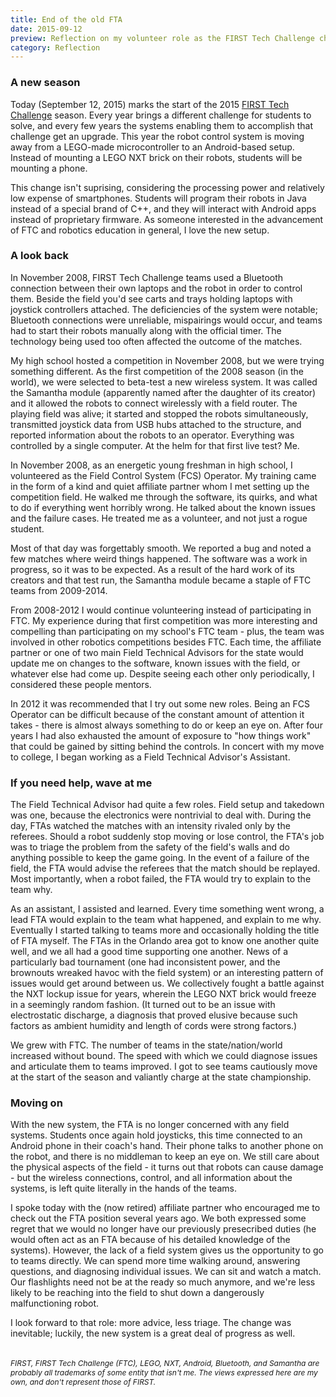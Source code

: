 ```yaml
---
title: End of the old FTA
date: 2015-09-12
preview: Reflection on my volunteer role as the FIRST Tech Challenge changes.
category: Reflection
---
```


### A new season

Today (September 12, 2015) marks the start of the 2015 [FIRST Tech Challenge](http://www.usfirst.org/roboticsprograms/ftc) season. Every year brings a different challenge for students to solve, and every few years the systems enabling them to accomplish that challenge get an upgrade. This year the robot control system is moving away from a LEGO-made microcontroller to an Android-based setup. Instead of mounting a LEGO NXT brick on their robots, students will be mounting a phone.

This change isn't suprising, considering the processing power and relatively low expense of smartphones. Students will program their robots in Java instead of a special brand of C++, and they will interact with Android apps instead of proprietary firmware. As someone interested in the advancement of FTC and robotics education in general, I love the new setup.

### A look back

In November 2008, FIRST Tech Challenge teams used a Bluetooth connection between their own laptops and the robot in order to control them. Beside the field you'd see carts and trays holding laptops with joystick controllers attached. The deficiencies of the system were notable; Bluetooth connections were unreliable, mispairings would occur, and teams had to start their robots manually along with the official timer. The technology being used too often affected the outcome of the matches.

My high school hosted a competition in November 2008, but we were trying something different. As the first competition of the 2008 season (in the world), we were selected to beta-test a new wireless system. It was called the Samantha module (apparently named after the daughter of its creator) and it allowed the robots to connect wirelessly with a field router. The playing field was alive; it started and stopped the robots simultaneously, transmitted joystick data from USB hubs attached to the structure, and reported information about the robots to an operator. Everything was controlled by a single computer. At the helm for that first live test? Me.

In November 2008, as an energetic young freshman in high school, I volunteered as the Field Control System (FCS) Operator. My training came in the form of a kind and quiet affiliate partner whom I met setting up the competition field. He walked me through the software, its quirks, and what to do if everything went horribly wrong. He talked about the known issues and the failure cases. He treated me as a volunteer, and not just a rogue student.

Most of that day was forgettably smooth. We reported a bug and noted a few matches where weird things happened. The software was a work in progress, so it was to be expected. As a result of the hard work of its creators and that test run, the Samantha module became a staple of FTC teams from 2009-2014.

From 2008-2012 I would continue volunteering instead of participating in FTC. My experience during that first competition was more interesting and compelling than participating on my school's FTC team - plus, the team was involved in other robotics competitions besides FTC. Each time, the affiliate partner or one of two main Field Technical Advisors for the state would update me on changes to the software, known issues with the field, or whatever else had come up. Despite seeing each other only periodically, I considered these people mentors.

In 2012 it was recommended that I try out some new roles. Being an FCS Operator can be difficult because of the constant amount of attention it takes - there is almost always something to do or keep an eye on. After four years I had also exhausted the amount of exposure to "how things work" that could be gained by sitting behind the controls. In concert with my move to college, I began working as a Field Technical Advisor's Assistant.

### If you need help, wave at me

The Field Technical Advisor had quite a few roles. Field setup and takedown was one, because the electronics were nontrivial to deal with. During the day, FTAs watched the matches with an intensity rivaled only by the referees. Should a robot suddenly stop moving or lose control, the FTA's job was to triage the problem from the safety of the field's walls and do anything possible to keep the game going. In the event of a failure of the field, the FTA would advise the referees that the match should be replayed. Most importantly, when a robot failed, the FTA would try to explain to the team why.

As an assistant, I assisted and learned. Every time something went wrong, a lead FTA would explain to the team what happened, and explain to me why. Eventually I started talking to teams more and occasionally holding the title of FTA myself. The FTAs in the Orlando area got to know one another quite well, and we all had a good time supporting one another. News of a particularly bad tournament (one had inconsistent power, and the brownouts wreaked havoc with the field system) or an interesting pattern of issues would get around between us. We collectively fought a battle against the NXT lockup issue for years, wherein the LEGO NXT brick would freeze in a seemingly random fashion. (It turned out to be an issue with electrostatic discharge, a diagnosis that proved elusive because such factors as ambient humidity and length of cords were strong factors.)

We grew with FTC. The number of teams in the state/nation/world increased without bound. The speed with which we could diagnose issues and articulate them to teams improved. I got to see teams cautiously move at the start of the season and valiantly charge at the state championship.

### Moving on

With the new system, the FTA is no longer concerned with any field systems. Students once again hold joysticks, this time connected to an Android phone in their coach's hand. Their phone talks to another phone on the robot, and there is no middleman to keep an eye on. We still care about the physical aspects of the field - it turns out that robots can cause damage - but the wireless connections, control, and all information about the systems, is left quite literally in the hands of the teams.

I spoke today with the (now retired) affiliate partner who encouraged me to check out the FTA position several years ago. We both expressed some regret that we would no longer have our previously presecribed duties (he would often act as an FTA because of his detailed knowledge of the systems). However, the lack of a field system gives us the opportunity to go to teams directly. We can spend more time walking around, answering questions, and diagnosing individual issues. We can sit and watch a match. Our flashlights need not be at the ready so much anymore, and we're less likely to be reaching into the field to shut down a dangerously malfunctioning robot.

I look forward to that role: more advice, less triage. The change was inevitable; luckily, the new system is a great deal of progress as well.

<div style="font-size: 12px; font-style: italic; margin-top: 2rem"><p>FIRST, FIRST Tech Challenge (FTC), LEGO, NXT, Android, Bluetooth, and Samantha are probably all trademarks of some entity that isn't me. The views expressed here are my own, and don't represent those of FIRST.</p></div>